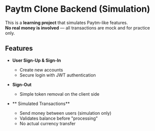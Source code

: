 # Paytm Clone Backend (Simulation)

This is a **learning project** that simulates Paytm-like features.  
**No real money is involved** — all transactions are mock and for practice only.

## Features

- **User Sign-Up & Sign-In**
  - Create new accounts
  - Secure login with JWT authentication

- **Sign-Out**
  - Simple token removal on the client side

- ** Simulated Transactions**
  - Send money between users (simulation only)
  - Validates balance before "processing"
  - No actual currency transfer
